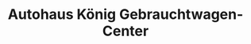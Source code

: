 ---
title: "Autohaus König Gebrauchtwagen-Center"
url: /berlin/autohaus-koenig-gebrauchtwagen-center/
shop: Autohaus
---